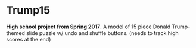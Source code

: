 # Trump15
**High school project from Spring 2017**. A model of 15 piece Donald Trump-themed slide puzzle w/ undo and shuffle buttons. (needs to track high scores at the end)
